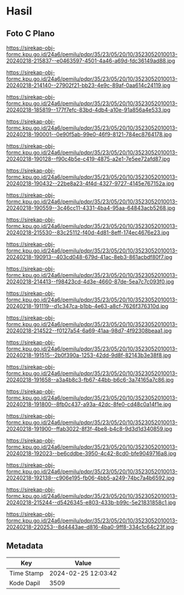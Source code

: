 # Hasil

## Foto C Plano

https://sirekap-obj-formc.kpu.go.id/24a6/pemilu/pdpr/35/23/05/20/10/3523052010013-20240218-215837--e0463597-4501-4a46-a69d-fdc36149ad88.jpg

https://sirekap-obj-formc.kpu.go.id/24a6/pemilu/pdpr/35/23/05/20/10/3523052010013-20240218-214140--27902f21-bb23-4e9c-89af-0aa614c24119.jpg

https://sirekap-obj-formc.kpu.go.id/24a6/pemilu/pdpr/35/23/05/20/10/3523052010013-20240218-185819--177f7efc-83bd-4db4-a10e-91a856a4e533.jpg

https://sirekap-obj-formc.kpu.go.id/24a6/pemilu/pdpr/35/23/05/20/10/3523052010013-20240218-190001--0e90f5ab-99e0-46f9-8121-784ec8764178.jpg

https://sirekap-obj-formc.kpu.go.id/24a6/pemilu/pdpr/35/23/05/20/10/3523052010013-20240218-190128--f90c4b5e-c419-4875-a2e1-7e5ee72afd87.jpg

https://sirekap-obj-formc.kpu.go.id/24a6/pemilu/pdpr/35/23/05/20/10/3523052010013-20240218-190432--22be8a23-4f4d-4327-9727-4145e767152a.jpg

https://sirekap-obj-formc.kpu.go.id/24a6/pemilu/pdpr/35/23/05/20/10/3523052010013-20240218-190559--3c46cc11-4331-4ba4-95aa-64843acb5268.jpg

https://sirekap-obj-formc.kpu.go.id/24a6/pemilu/pdpr/35/23/05/20/10/3523052010013-20240218-215530--83c25112-f40d-4d81-8eff-174ec4676e23.jpg

https://sirekap-obj-formc.kpu.go.id/24a6/pemilu/pdpr/35/23/05/20/10/3523052010013-20240218-190913--403cd048-679d-41ac-8eb3-861acbdf80f7.jpg

https://sirekap-obj-formc.kpu.go.id/24a6/pemilu/pdpr/35/23/05/20/10/3523052010013-20240218-214413--f98423cd-4d3e-4660-87de-5ea7c7c093f0.jpg

https://sirekap-obj-formc.kpu.go.id/24a6/pemilu/pdpr/35/23/05/20/10/3523052010013-20240218-191119--d1c347ca-b1bb-4e63-a8cf-7626f376310d.jpg

https://sirekap-obj-formc.kpu.go.id/24a6/pemilu/pdpr/35/23/05/20/10/3523052010013-20240218-214522--f0127a54-6a69-41aa-98d7-4f92308beaa1.jpg

https://sirekap-obj-formc.kpu.go.id/24a6/pemilu/pdpr/35/23/05/20/10/3523052010013-20240218-191515--2b0f390a-1253-42dd-9d8f-82143b3e38f8.jpg

https://sirekap-obj-formc.kpu.go.id/24a6/pemilu/pdpr/35/23/05/20/10/3523052010013-20240218-191658--a3a4b8c3-fb67-44bb-b6c6-3a74165a7c86.jpg

https://sirekap-obj-formc.kpu.go.id/24a6/pemilu/pdpr/35/23/05/20/10/3523052010013-20240218-191800--8fb0c437-a93a-42dc-8fe0-cd48c0a14f1e.jpg

https://sirekap-obj-formc.kpu.go.id/24a6/pemilu/pdpr/35/23/05/20/10/3523052010013-20240218-191900--ffab3022-8f3f-4be8-b4c8-9d3d1d340859.jpg

https://sirekap-obj-formc.kpu.go.id/24a6/pemilu/pdpr/35/23/05/20/10/3523052010013-20240218-192023--be6cddbe-3950-4c42-8cd0-bfe9049716a8.jpg

https://sirekap-obj-formc.kpu.go.id/24a6/pemilu/pdpr/35/23/05/20/10/3523052010013-20240218-192138--c906e195-fb06-4bb5-a249-74bc7a4b6592.jpg

https://sirekap-obj-formc.kpu.go.id/24a6/pemilu/pdpr/35/23/05/20/10/3523052010013-20240218-215244--d5426345-e803-433b-b99c-5e21831858c1.jpg

https://sirekap-obj-formc.kpu.go.id/24a6/pemilu/pdpr/35/23/05/20/10/3523052010013-20240218-220253--8d4443ae-d816-4ba0-9ff8-334c1c64c23f.jpg


## Metadata

| Key        | Value               |
| ---------- | ------------------- |
| Time Stamp | 2024-02-25 12:03:42 |
| Kode Dapil | 3509                |



